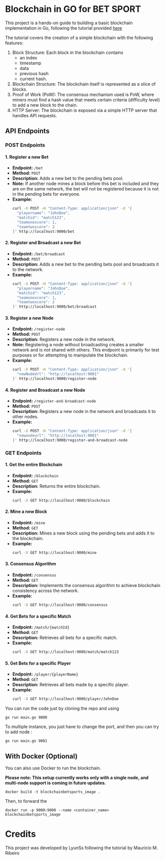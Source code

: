# Blockchain in GO for BET SPORT

This project is a hands-on guide to building a basic blockchain implementation in Go, following the tutorial provided [here](https://medium.com/coinmonks/my-blockchain-in-go-8e2d1a853a84)

The tutorial covers the creation of a simple blockchain with the following features:

1. Block Structure: Each block in the blockchain contains
   - an index
   - timestamp
   - data
   - previous hash
   - current hash.
2. Blockchain Structure: The blockchain itself is represented as a slice of blocks.
3. Proof of Work (PoW): The consensus mechanism used is PoW, where miners must find a hash value that meets certain criteria (difficulty level) to add a new block to the chain.
4. HTTP Server: The blockchain is exposed via a simple HTTP server that handles API requests.

## API Endpoints

### POST Endpoints

#### 1. Register a new Bet

- **Endpoint:** `/bet`
- **Method:** `POST`
- **Description:** Adds a new bet to the pending bets pool.
- **Note:** If another node mines a block before this bet is included and they are on the same network, the bet will not be registered because it is not in the pending bets for everyone.
- **Example:**
  ```sh
  curl -X POST -H "Content-Type: application/json" -d '{
    "playername": "JohnDoe",
    "matchid": "match123",
    "teamonescore": 1,
    "teamtwoscore": 2
  }' http://localhost:9000/bet
  ```

#### 2. Register and Broadcast a new Bet

- **Endpoint:** `/bet/broadcast`
- **Method:** `POST`
- **Description:** Adds a new bet to the pending bets pool and broadcasts it to the network.
- **Example:**
  ```sh
  curl -X POST -H "Content-Type: application/json" -d '{
    "playername": "JohnDoe",
    "matchid": "match123",
    "teamonescore": 1,
    "teamtwoscore": 2
  }' http://localhost:9000/bet/broadcast
  ```

#### 3. Register a new Node

- **Endpoint:** `/register-node`
- **Method:** `POST`
- **Description:** Registers a new node in the network.
- **Note:** Registering a node without broadcasting creates a smaller network and is not shared with others. This endpoint is primarily for test purposes or for attempting to manipulate the blockchain.
- **Example:**
  ```sh
  curl -X POST -H "Content-Type: application/json" -d '{
    "newNodeUrl": "http://localhost:9001"
  }' http://localhost:9000/register-node
  ```

#### 4. Register and Broadcast a new Node

- **Endpoint:** `/register-and-broadcast-node`
- **Method:** `POST`
- **Description:** Registers a new node in the network and broadcasts it to other nodes.
- **Example:**
  ```sh
  curl -X POST -H "Content-Type: application/json" -d '{
    "newnodeurl": "http://localhost:9001"
  }' http://localhost:9000/register-and-broadcast-node
  ```

### GET Endpoints

#### 1. Get the entire Blockchain

- **Endpoint:** `/blockchain`
- **Method:** `GET`
- **Description:** Returns the entire blockchain.
- **Example:**
  ```sh
  curl -X GET http://localhost:9000/blockchain
  ```

#### 2. Mine a new Block

- **Endpoint:** `/mine`
- **Method:** `GET`
- **Description:** Mines a new block using the pending bets and adds it to the blockchain.
- **Example:**
  ```sh
  curl -X GET http://localhost:9000/mine
  ```

#### 3. Consensus Algorithm

- **Endpoint:** `/consensus`
- **Method:** `GET`
- **Description:** Implements the consensus algorithm to achieve blockchain consistency across the network.
- **Example:**
  ```sh
  curl -X GET http://localhost:9000/consensus
  ```

#### 4. Get Bets for a specific Match

- **Endpoint:** `/match/{matchId}`
- **Method:** `GET`
- **Description:** Retrieves all bets for a specific match.
- **Example:**
  ```sh
  curl -X GET http://localhost:9000/match/match123
  ```

#### 5. Get Bets for a specific Player

- **Endpoint:** `/player/{playerName}`
- **Method:** `GET`
- **Description:** Retrieves all bets made by a specific player.
- **Example:**
  ```sh
  curl -X GET http://localhost:9000/player/JohnDoe
  ```

You can run the code just by cloning the repo and using

```
go run main.go 9000
```

To multiple instance, you just have to change the port, and then you can try to add node :

```
go run main.go 9001
```

## With Docker (Optional)

You can also use Docker to run the blockchain.

**Please note: This setup currently works only with a single node, and multi-node support is coming in future updates.**

```
docker build -t blockchainbetsports_image .
```

Then, to forward the

```
docker run -p 9000:9000 --name <container_name> blockchainbetsports_image
```

# Credits

This project was developed by LyunSs following the tutorial by Mauricio M. Ribeiro
